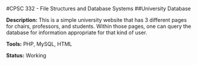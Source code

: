 #CPSC 332 - File Structures and Database Systems
##University Database

__Description:__ This is a simple university website that has 3 different pages for chairs, professors, and students.
 Within those pages, one can query the database for information appropriate for that kind of user.

__Tools:__ PHP, MySQL, HTML

__Status:__ Working
